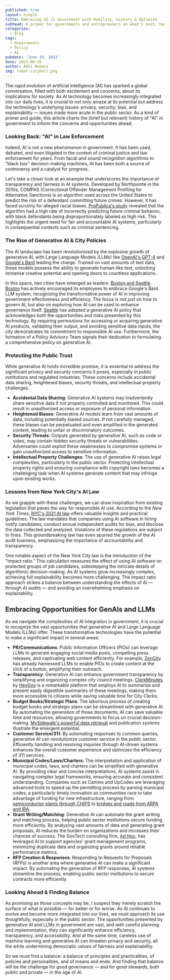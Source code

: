 ```yaml
---
published: true
layout: single
title: Embracing AI in Government with Humility, History & Optimism
subhead: A primer for governments and entrepreuners on what's next, based on what's come before.
categories:
  - Blog
tags:
  - Governments
  - Policy
  - AI
pubdate: 'June 19, 2023'
date: 2023-06-20
author: Abhi Nemani
img: robot-cityhall.png
---
```


The rapid evolution of artificial intelligence (AI) has sparked a global conversation, filled with both excitement and concerns, about its implications for society. As AI technology becomes increasingly integrated into our daily lives, it is crucial to not only amaze at its potential but address the technology's underlying issues: privacy, security, bias, and explainability — issues made more acute in the public sector. As a kind of primer and guide, this article charts the (brief but relevant) history of "AI" in government to inform the concerns and opportunities ahead.

### Looking Back: "AI" in Law Enforcement

Indeed, AI is not a new phenomenon in government. It has been used, debated, and even litigated in the context of criminal justice and law enforcement for years. From facial and sound recognition algorithms to "black box" decision-making machines, AI has been both a source of controversy and a catalyst for progress.

Let's take a closer look at an example that underscores the importance of transparency and fairness in AI systems. Developed by Northpointe in the 2010s, COMPAS (Correctional Offender Management Profiling for Alternative Sanctions) is an algorithm used across the United States to predict the risk of a defendant committing future crimes. However, it has faced scrutiny for alleged racial biases. [ProPublica's study](https://www.propublica.org/article/machine-bias-risk-assessments-in-criminal-sentencing) revealed that the algorithm had a high rate of incorrectly predicting future criminal behavior, with black defendants being disproportionately labeled as high risk. This highlights the urgent need for fair and accountable AI systems, particularly in consequential contexts such as criminal sentencing.

### The Rise of Generative AI & City Policies

The AI landscape has been revolutionized by the explosive growth of generative AI, with Large Language Models (LLMs) like [OpenAI's GPT-4](https://openai.com/) and [Google's Bard](https://bard.google.com/) leading the charge. Trained on vast amounts of text data, these models possess the ability to generate human-like text, unlocking immense creative potential and opening doors to countless applications.

In this space, two cities have emerged as leaders: [Boston and Seattle](https://www.govtech.com/artificial-intelligence/boston-seattle-issue-interim-generative-ai-guidance). [Boston](https://www.wired.com/story/boston-generative-ai-policy/) has actively encouraged its employees to embrace Google's Bard LLM system, recognizing the transformative power of AI in improving government effectiveness and efficiency. The focus is not just on how to govern AI, but also on exploring how AI can be used to enhance governance itself. [Seattle](https://techtalk.seattle.gov/2023/05/31/city-of-seattle-adopts-generative-ai-policy/) has adopted a generative AI policy that acknowledges both the opportunities and risks presented by this technology. By requiring permissions for accessing or acquiring generative AI products, validating their output, and avoiding sensitive data inputs, the city demonstrates its commitment to responsible AI use. Furthermore, the formation of a Policy Advisory Team signals their dedication to formulating a comprehensive policy on generative AI.

### Protecting the Public Trust

While generative AI holds incredible promise, it is essential to address the significant privacy and security concerns it poses, especially in public institutions and regulated industries. These concerns include accidental data sharing, heightened biases, security threats, and intellectual property challenges.
 - **Accidental Data Sharing**: Generative AI systems may inadvertently share sensitive data if not properly controlled and monitored. This could result in unauthorized access or exposure of personal information.
 - **Heightened Biases**: Generative AI models learn from vast amounts of data, including potentially biased sources. If not carefully managed, these biases can be perpetuated and even amplified in the generated content, leading to unfair or discriminatory outcomes.
 - **Security Threats**: Outputs generated by generative AI, such as code or video, may contain hidden security threats or vulnerabilities. Adversaries could exploit these weaknesses to compromise systems or gain unauthorized access to sensitive information.
 - **Intellectual Property Challenges**: The use of generative AI raises legal complexities, particularly in the public sector. Protecting intellectual property rights and ensuring compliance with copyright laws becomes a challenging task when AI systems generate content that may infringe upon existing works.
 
### Lessons from New York City's AI Law

As we grapple with these challenges, we can draw inspiration from existing legislation that paves the way for responsible AI use. According to the *New York Times*, [NYC's 2021 AI law](https://www.nytimes.com/2023/05/25/technology/ai-hiring-law-new-york.html?smid=nytcore-ios-share&referringSource=articleShare) offers valuable insights and practical guidelines. The law mandates that companies using AI software in hiring notify candidates, conduct annual independent audits for bias, and disclose the data collected and analyzed. Violations of these regulations are subject to fines. This groundbreaking law has even spurred the growth of the AI audit business, emphasizing the importance of accountability and transparency.

One notable aspect of the New York City law is the introduction of the "impact ratio." This calculation measures the effect of using AI software on protected groups of job candidates, sidestepping the intricate details of algorithmic decision-making. As AI systems grow increasingly complex, achieving full explainability becomes more challenging. The impact ratio approach strikes a balance between understanding the effects of AI — through AI audits — and avoiding an overwhelming emphasis on explainability.

## Embracing Opportunities for GenAIs and LLMs
As we navigate the complexities of AI integration in government, it is crucial to recognize the vast opportunities that generative AI and Large Language Models (LLMs) offer. These transformative technologies have the potential to make a significant impact in several areas:
 - **PR/Communications**: Public Information Officers (PIOs) can leverage LLMs to generate engaging social media posts, compelling press releases, and captivating web content efficiently. For example, [ZenCity](https://zencity.io/) has already harnessed LLMs to enable PIOs to create content at the click of a button, amplifying their outreach.
 - **Transparency**: Generative AI can enhance government transparency by simplifying and organizing complex city council meetings. [ClerkMinutes](https://clerkminutes.com) by [HeyGov](https://heygov.com) is a remarkable platform that employs AI to summarize and present easily digestible summaries of these meetings, making them more accessible to citizens while saving valuable time for City Clerks.
 - **Budget Books/Strategic Plans**: The laborious process of creating budget books and strategic plans can be streamlined with generative AI. By automating the generation of these documents, AI can save valuable time and resources, allowing governments to focus on crucial decision-making. [MySidewalk's powerful data retrieval](https://mysidewalk.com) and publication systems illustrate the emergent potential.
 - **Customer Service/311**: By automating responses to common queries, generative AI can revolutionize customer service in the public sector. Efficiently handling and resolving inquiries through AI-driven systems enhances the overall customer experience and optimizes the efficiency of 311 services.
 - **Municipal Codes/Laws/Charters**: The interpretation and application of municipal codes, laws, and charters can be simplified with generative AI. By providing clear and concise interpretations, AI systems assist in navigating complex legal frameworks, ensuring accurate and consistent understanding. Companies such as Camino and UpCodes are leveraging advanced tools to speed up the permitting process by parsing municipal codes, a particularly timely innovation as communities race to take advantage of funding for new infrastructure, ranging from [semiconductor plants through CHIPS](https://www.mckinsey.com/industries/industrials-and-electronics/our-insights/semiconductor-fabs-construction-challenges-in-the-united-states) to [bridges and roads from ARPA and IRA](https://www.nlc.org/article/2022/05/17/how-communities-are-using-arpa-funds-to-improve-infrastructure/).
 - **Grant Writing/Matching**: Generative AI can automate the grant writing and matching process, helping public sector institutions secure funding more efficiently. By analyzing vast amounts of data and generating grant proposals, AI reduces the burden on organizations and increases their chances of success. The GovTech consulting firm, [Ad Hoc](https://adhoc.team/2023/06/07/using-open-source-llms-to-optimize-government-data/), has leveraged AI to support agencies' grant management programs, minimizing duplicate data and organizing grants around reliable performance metrics.
 - **RFP Creation & Responses**: Responding to Requests for Proposals (RFPs) is another area where generative AI can make a significant impact. By automating the generation of RFP responses, AI systems streamline the process, enabling public sector institutions to secure contracts more efficiently.

### Looking Ahead & Finding Balance

As promising as those concepts may be, I suspect they merely scratch the surface of what is possible — for better or for worse. As AI continues to evolve and become more integrated into our lives, we must approach its use thoughtfully, especially in the public sector. The opportunities presented by generative AI and LLMs in government are vast, and with careful planning and implementation, they can significantly enhance efficiency, transparency, and accessibility. And at the same time, careless use of machine learning and generative AI can threaten privacy and security, all the while undermining democratic values of fairness and explainability.

So we must find a balance: a balance of principles and practicalities, of policies and personalities, and of means and ends. And finding that balance will be the challenge for good governance — and for good stewards, both public and private — in the age of AI.